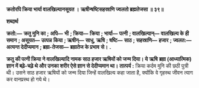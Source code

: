 **क्रतोरपि क्रिया भार्या वालखिल्यानसूयत ।** **ऋषीन्षष्टिसहस्राणि ज्वलतो ब्रह्मतेजसा ॥ ३९॥** 

**शब्दार्थ** 

**क्रतो:—** **क्रतु मुनि का** **; अपि—** **भी** **; क्रिया—** **क्रिया** **; भार्या—** **पत्नी** **; वालखिल्यान्—** **वालखिल्य के ही समान** **; असूयत—** **उत्पन्न** **किया** **; ऋषीन्—** **साधु, ऋषि** **; षष्टि—** **साठ** **; सहस्राणि—** **हजार** **; ज्वलत:—** **अत्यन्त देदीप्यमान** **; ब्रह्म-तेजसा—** **ब्रह्मतेज के प्रभाव** **से।** **.** 

**क्रतु की पत्नी क्रिया ने वालखिल्यादि नामक साठ हजार ऋषियों को जन्म दिया। ये ऋषि** **ब्रह्म (आध्यात्मिक) ज्ञान में बढ़े-चढ़े थे और उनका शरीर ऐसे ज्ञान से देदीप्यमान था।** **तात्पर्य :** क्रिया कर्दम मुनि की छठी पुत्री थी। उसने साठ हजार ऋषियों को जन्म दिया जिन्हें वालखिल्य कहा जाता है, क्योंकि वे गृहस्थ जीवन त्याग कर वानप्रस्थ हो गये थे।  